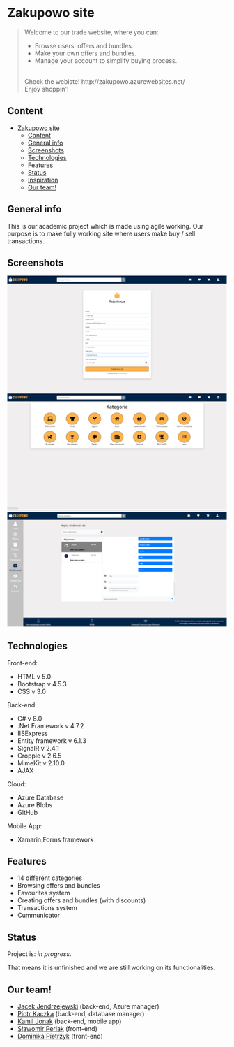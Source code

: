 # Zakupowo site

> Welcome to our trade website, where you can:
>  * Browse users' offers and bundles. 
>  * Make your own offers and bundles.
>  * Manage your account to simplify buying process.
>  </hr><br>Check the webiste! http://zakupowo.azurewebsites.net/
>  <br>Enjoy shoppin'!

## Content

- [Zakupowo site](#Zakupowo-site)
  - [Content](#Content)
  - [General info](#general-info)
  - [Screenshots](#screenshots)
  - [Technologies](#technologies)
  - [Features](#features)
  - [Status](#status)
  - [Inspiration](#inspiration)
  - [Our team!](#Our-team!)

## General info

This is our academic project which is made using agile working. Our purpose is to make fully working site where users make buy / sell transactions. 

## Screenshots

<img src="./ShopApp/Images/ReadMeImages/RegistrationView.png"/>
<img src="./ShopApp/Images/ReadMeImages/MainView.png"/>
<img src="./ShopApp/Images/ReadMeImages/Messenger.png"/>


## Technologies

Front-end:
* HTML v 5.0
* Bootstrap v 4.5.3
* CSS v 3.0

Back-end:
* C# v 8.0
* .Net Framework v 4.7.2
* IISExpress
* Entity framework v 6.1.3
* SignalR v 2.4.1
* Croppie v 2.6.5
* MimeKit v 2.10.0
* AJAX

Cloud:
* Azure Database
* Azure Blobs
* GitHub

Mobile App:
* Xamarin.Forms framework

## Features

* 14 different categories
* Browsing offers and bundles
* Favourites system
* Creating offers and bundles (with discounts)
* Transactions system
* Cummunicator

## Status

Project is: _in progress_.

That means it is unfinished and we are still working on its functionalities.

## Our team!

* [Jacek Jendrzejewski](https://jacek-jendrzejewski.azurewebsites.net) (back-end, Azure manager)
* [Piotr Kaczka](https://github.com/P3rf3cT12) (back-end, database manager)
* [Kamil Jonak](https://kamreo.github.io/portfolio-website/) (back-end, mobile app)
* [Sławomir Perlak](https://github.com/perlak99) (front-end)
* [Dominika Pietrzyk](https://github.com/DominikaPietrzyk) (front-end)

